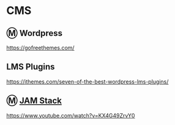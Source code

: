 # CMS


## :m: Wordpress

https://gofreethemes.com/

## LMS Plugins

https://ithemes.com/seven-of-the-best-wordpress-lms-plugins/

## :m: [JAM Stack](https://jamstack.org/)

https://www.youtube.com/watch?v=KX4G49ZrvY0
